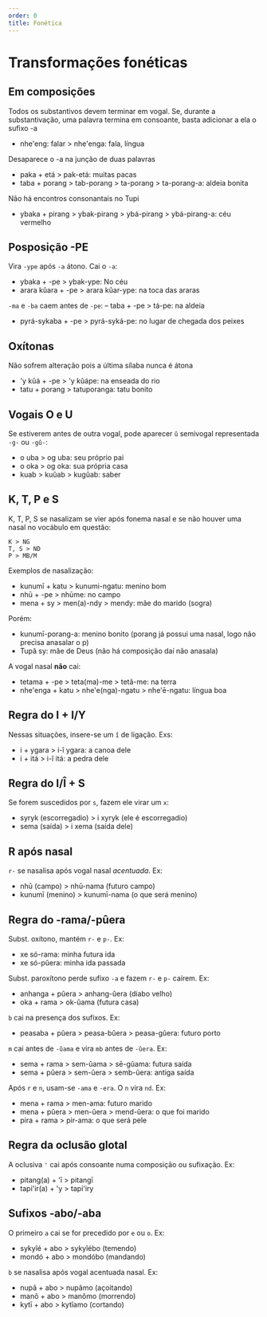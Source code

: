 ```yaml
---
order: 0
title: Fonética
---
```


# Transformações fonéticas

## Em composições

Todos os substantivos devem terminar em vogal. Se, durante a substantivação, uma palavra termina em consoante, basta adicionar a ela o sufixo -a
- nhe'eng: falar > nhe'enga: fala, língua

Desaparece o -a na junção de duas palavras
- paka + etá > pak-etá: muitas pacas
- taba + porang > tab-porang > ta-porang > ta-porang-a: aldeia bonita

Não há encontros consonantais no Tupi
- ybaka + pirang > ybak-pirang > ybá-pirang > ybá-pirang-a: céu vermelho

## Posposição -PE

Vira `-ype` após `-a` átono. Cai o `-a`:
- ybaka + -pe > ybak-ype: No céu
- arara kûara + -pe > arara kûar-ype: na toca das araras

`-ma` e `-ba` caem antes de `-pe`:
– taba + -pe > tá-pe: na aldeia
- pyrá-sykaba + -pe > pyrá-syká-pe: no lugar de chegada dos peixes

## Oxítonas

Não sofrem alteração pois a última sílaba nunca é átona
- 'y kûá + -pe > 'y kûápe: na enseada do rio
- tatu + porang > tatuporanga: tatu bonito

## Vogais O e U

Se estiverem antes de outra vogal, pode aparecer `û` semivogal representada `-g-` ou `-gû-`:
- o uba > og uba: seu próprio pai
- o oka > og oka: sua própria casa
- kuab > kuûab > kugûab: saber

## K, T, P e S
K, T, P, S se nasalizam se vier após fonema nasal e se não houver uma nasal no vocábulo em questão:

```
K > NG
T, S > ND
P > MB/M
```

Exemplos de nasalização:
- kunumī + katu > kunumi-ngatu: menino bom
- nhū + -pe > nhūme: no campo
- mena + sy > men(a)-ndy > mendy: mãe do marido (sogra)

Porém:
- kunumī-porang-a: menino bonito (porang já possui uma nasal, logo não precisa anasalar o p)
- Tupã sy: mãe de Deus (não há composição daí não anasala)

A vogal nasal **não** cai:
- tetama + -pe > teta(ma)-me > tetã-me: na terra
- nhe'enga + katu > nhe'e(nga)-ngatu > nhe'ē-ngatu: língua boa

## Regra do I + I/Y

Nessas situações, insere-se um `î` de ligação. Exs:
- i + ygara > i-î ygara: a canoa dele
- i + itá > i-î itá: a pedra dele

## Regra do I/Î + S

Se forem suscedidos por `s`, fazem ele virar um `x`:
- syryk (escorregadio) > i xyryk (ele é escorregadio)
- sema (saída) > i xema (saída dele)

## R após nasal

`r-` se nasalisa após vogal nasal _acentuada_. Ex:
- nhū (campo) > nhū-nama (futuro campo)
- kunumī (menino) > kunumī-nama (o que será menino)

## Regra do -rama/-pûera

Subst. oxítono, mantém `r-` e `p-`. Ex:
- xe só-rama: minha futura ida
- xe só-pûera: minha ida passada

Subst. paroxítono perde sufixo `-a` e fazem `r-` e `p-` caírem. Ex:
- anhanga + pûera > anhang-ûera (diabo velho)
- oka + rama > ok-ûama (futura casa)

`b` cai na presença dos sufixos. Ex:
- peasaba + pûera > peasa-bûera > peasa-gûera: futuro porto

`m` cai antes de `-ûama` e vira `mb` antes de `-ûera`. Ex:
- sema + rama > sem-ûama > sē-gûama: futura saída
- sema + pûera > sem-ûera > semb-ûera: antiga saída

Após `r` e `n`, usam-se `-ama` e `-era`. O `n` vira `nd`. Ex:
- mena + rama > men-ama: futuro marido
- mena + pûera > men-ûera > mend-ûera: o que foi marido
- pira + rama > pir-ama: o que será pele

## Regra da oclusão glotal
A oclusiva `'` cai após consoante numa composição ou sufixação. Ex:
- pitang(a) + 'ī > pitangī
- tapi'ir(a) + 'y > tapi'iry

## Sufixos -abo/-aba
O primeiro `a` cai se for precedido por `e` ou `o`. Ex:
- sykyîé + abo > sykyîébo (temendo)
- mondó + abo > mondóbo (mandando)

`b` se nasalisa após vogal acentuada nasal. Ex:
- nupã + abo > nupãmo (açoitando)
- manõ + abo > manõmo (morrendo)
- kytī + abo > kytīamo (cortando)


